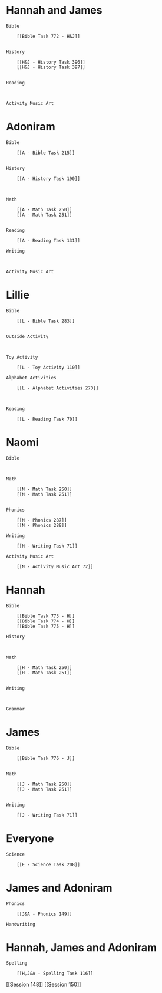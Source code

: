 # Hannah and James

	Bible

		[[Bible Task 772 - H&J]]
		

	History

		[[H&J - History Task 396]]
		[[H&J - History Task 397]]
		

	Reading

		

	Activity Music Art

		
# Adoniram

	Bible

		[[A - Bible Task 215]]
		

	History

		[[A - History Task 190]]
		
		

	Math

		[[A - Math Task 250]]
		[[A - Math Task 251]]
		

	Reading

		[[A - Reading Task 131]]

	Writing

		

	Activity Music Art

		

# Lillie

	Bible

		[[L - Bible Task 283]]
		

	Outside Activity

		

	Toy Activity

		[[L - Toy Activity 110]]

	Alphabet Activities

		[[L - Alphabet Activities 270]]
		
		

	Reading

		[[L - Reading Task 70]]

# Naomi

	Bible

		

	Math

		[[N - Math Task 250]]
		[[N - Math Task 251]]
		

	Phonics

		[[N - Phonics 287]]
		[[N - Phonics 288]]

	Writing

		[[N - Writing Task 71]]

	Activity Music Art

		[[N - Activity Music Art 72]]

# Hannah

	Bible

		[[Bible Task 773 - H]]
		[[Bible Task 774 - H]]
		[[Bible Task 775 - H]]

	History

		

	Math

		[[H - Math Task 250]]
		[[H - Math Task 251]]
		

	Writing

		

	Grammar

		
		
		
# James

	Bible

		[[Bible Task 776 - J]]
		

	Math

		[[J - Math Task 250]]
		[[J - Math Task 251]]
		

	Writing

		[[J - Writing Task 71]]

# Everyone

	Science

		[[E - Science Task 208]]
		
# James and Adoniram

	Phonics

		[[J&A - Phonics 149]]

	Handwriting

		
# Hannah, James and Adoniram

	Spelling

		[[H,J&A - Spelling Task 116]]

[[Session 148]]
[[Session 150]]
